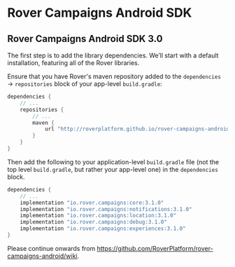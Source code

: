 # Rover Campaigns Android SDK

## Rover Campaigns Android SDK 3.0

The first step is to add the library dependencies.  We’ll start with a default
installation, featuring all of the Rover libraries.

Ensure that you have Rover's maven repository added to the `dependencies` →
`repositories` block of your app-level `build.gradle`:

```groovy
dependencies {
    // ...
    repositories {
        // ...
        maven {
            url "http://roverplatform.github.io/rover-campaigns-android/maven"
        }
    }
}
```

Then add the following to your application-level `build.gradle` file (not the
top level `build.gradle`, but rather your app-level one) in the `dependencies`
block.
 
```groovy
dependencies {
    // ...
    implementation "io.rover.campaigns:core:3.1.0"
    implementation "io.rover.campaigns:notifications:3.1.0"
    implementation "io.rover.campaigns:location:3.1.0"
    implementation "io.rover.campaigns:debug:3.1.0"
    implementation "io.rover.campaigns:experiences:3.1.0"
}
```

Please continue onwards from https://github.com/RoverPlatform/rover-campaigns-android/wiki.

